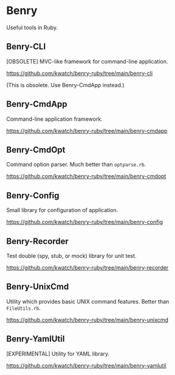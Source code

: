 Benry
=====

Useful tools in Ruby.


Benry-CLI
---------

[OBSOLETE] MVC-like framework for command-line application.

https://github.com/kwatch/benry-ruby/tree/main/benry-cli

(This is obsolete. Use Benry-CmdApp instead.)


Benry-CmdApp
------------

Command-line application framework.

https://github.com/kwatch/benry-ruby/tree/main/benry-cmdapp


Benry-CmdOpt
------------

Command option parser. Much better than `optparse.rb`.

https://github.com/kwatch/benry-ruby/tree/main/benry-cmdopt


Benry-Config
------------

Small library for configuration of application.

https://github.com/kwatch/benry-ruby/tree/main/benry-config


Benry-Recorder
--------------

Test double (spy, stub, or mock) library for unit test.

https://github.com/kwatch/benry-ruby/tree/main/benry-recorder


Benry-UnixCmd
-------------

Utility which provides basic UNIX command features. Better than `FileUtils.rb`.

https://github.com/kwatch/benry-ruby/tree/main/benry-unixcmd


Benry-YamlUtil
--------------

[EXPERIMENTAL] Utility for YAML library.

https://github.com/kwatch/benry-ruby/tree/main/benry-yamlutil
